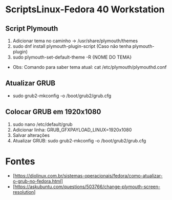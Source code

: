 # ScriptsLinux-Fedora 40 Workstation

## Script Plymouth

1. Adicionar tema no caminho -> /usr/share/plymouth/themes
2. sudo dnf install plymouth-plugin-script (Caso não tenha plymouth-plugin)
3. sudo plymouth-set-default-theme -R {NOME DO TEMA}

- Obs: Comando para saber tema atual: cat /etc/plymouth/plymouthd.conf

## Atualizar GRUB 

- sudo grub2-mkconfig -o /boot/grub2/grub.cfg

## Colocar GRUB em 1920x1080

1. sudo nano /etc/default/grub
2. Adicionar linha: GRUB_GFXPAYLOAD_LINUX=1920x1080
3. Salvar alterações
4. Atualizar GRUB: sudo grub2-mkconfig -o /boot/grub2/grub.cfg


# Fontes

- [https://diolinux.com.br/sistemas-operacionais/fedora/como-atualizar-o-grub-no-fedora.html]
- [https://askubuntu.com/questions/503766/change-plymouth-screen-resolution]
